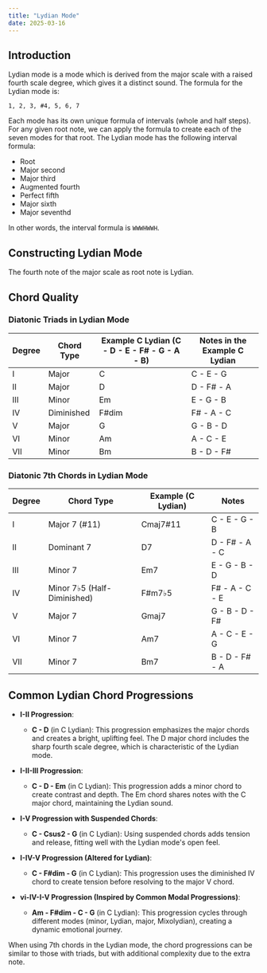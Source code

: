 ```yaml
---
title: "Lydian Mode"
date: 2025-03-16
---
```

## Introduction

Lydian mode is a mode which is derived from the major scale with a raised fourth scale degree, which gives it a distinct sound. The formula for the Lydian mode is:

`1, 2, 3, #4, 5, 6, 7`

Each mode has its own unique formula of intervals (whole and half steps). For any given root note, we can apply the formula to create each of the seven modes for that root. The Lydian mode has the following interval formula:

* Root
* Major second
* Major third
* Augmented fourth
* Perfect fifth
* Major sixth
* Major seventhd

In other words, the interval formula is `WWWHWWH`.

## Constructing Lydian Mode

The fourth note of the major scale as root note is Lydian.

## Chord Quality

### **Diatonic Triads in Lydian Mode**

| Degree | Chord Type | Example C Lydian (C - D - E - F# - G - A - B) | Notes in the Example C Lydian |
| ------ | ---------- | --------------------------------------------- | ----------------------------- |
| I      | Major      | C                                             | C - E - G                     |
| II     | Major      | D                                             | D - F# - A                    |
| III    | Minor      | Em                                            | E - G - B                     |
| IV     | Diminished | F#dim                                         | F# - A - C                    |
| V      | Major      | G                                             | G - B - D                     |
| VI     | Minor      | Am                                            | A - C - E                     |
| VII    | Minor      | Bm                                            | B - D - F#                    |

### **Diatonic 7th Chords in Lydian Mode**

| Degree | Chord Type                   | Example (C Lydian) | Notes          |
| ------ | ---------------------------- | ------------------ | -------------- |
| I      | Major 7 (#11)                | Cmaj7#11           | C - E - G - B  |
| II     | Dominant 7                   | D7                 | D - F# - A - C |
| III    | Minor 7                      | Em7                | E - G - B - D  |
| IV     | Minor 7♭5 (Half-Diminished) | F#m7♭5            | F# - A - C - E |
| V      | Major 7                      | Gmaj7              | G - B - D - F# |
| VI     | Minor 7                      | Am7                | A - C - E - G  |
| VII    | Minor 7                      | Bm7                | B - D - F# - A |

## **Common Lydian Chord Progressions**

* **I-II Progression**:

  * **C - D** (in C Lydian): This progression emphasizes the major chords and creates a bright, uplifting feel. The D major chord includes the sharp fourth scale degree, which is characteristic of the Lydian mode.
* **I-II-III Progression**:

  * **C - D - Em** (in C Lydian): This progression adds a minor chord to create contrast and depth. The Em chord shares notes with the C major chord, maintaining the Lydian sound.
* **I-V Progression with Suspended Chords**:

  * **C - Csus2 - G** (in C Lydian): Using suspended chords adds tension and release, fitting well with the Lydian mode's open feel.
* **I-IV-V Progression (Altered for Lydian)**:

  * **C - F#dim - G** (in C Lydian): This progression uses the diminished IV chord to create tension before resolving to the major V chord.
* **vi-IV-I-V Progression (Inspired by Common Modal Progressions)**:

  * **Am - F#dim - C - G** (in C Lydian): This progression cycles through different modes (minor, Lydian, major, Mixolydian), creating a dynamic emotional journey.

When using 7th chords in the Lydian mode, the chord progressions can be similar to those with triads, but with additional complexity due to the extra note.
